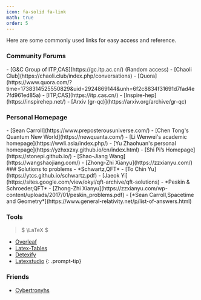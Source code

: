 ```yaml
---
icon: fa-solid fa-link
math: true
order: 5
---
```

Here are some commonly used links for easy access and reference.

### Community Forums

<div class="box-tip" markdown="1">
- [G&C Group of ITP,CAS](https://gc.itp.ac.cn/) (Random access)
- [Chaoli Club](https://chaoli.club/index.php/conversations)
- [Quora](https://www.quora.com/?time=1738314525550829&uid=2924869144&unh=6f2c8834f31691d7fad4e7fd961ed85a)
- [ITP,CAS](https://itp.cas.cn/)
- [Inspire-hep](https://inspirehep.net/)
- [Arxiv (gr-qc)](https://arxiv.org/archive/gr-qc)
</div>

### Personal Homepage
<div class="box-tip" markdown="1">
- [Sean Carroll](https://www.preposterousuniverse.com/)
- [Chen Tong's Quantum New World](https://newquanta.com/)
- [Li Wenwei's academic homepage](https://wwli.asia/index.php/)
- [Yu Zhaohuan's personal homepage](https://yzhxxzxy.github.io/cn/index.html)
- [Shi Pi’s Homepage](https://stonepi.github.io/)
- [Shao-Jiang Wang](https://wangshaojiang.com/)
- [Zhong-Zhi Xianyu](https://zzxianyu.com/)
</div>
### Solutions to problems 
- *Schwartz,QFT*
  - [To Chin Yu](https://ytcs.github.io/schwartz.pdf)
  - [Jaeok Yi](https://sites.google.com/view/okyi/qft-archive/qft-solutions)
- *Peskin & Schroeder,QFT*
  - [Zhong-Zhi Xianyu](https://zzxianyu.com/wp-content/uploads/2017/01/peskin_problems.pdf)
- [*Sean Carroll,Spacetime and Geometry*](https://www.general-relativity.net/p/list-of-answers.html) 
 
### Tools


> $ \LaTeX $
- [Overleaf](https://www.overleaf.com/project)
- [Latex-Tables](https://www.latex-tables.com/) 
- [Detexify](https://detexify.kirelabs.org/classify.html)
- [Latexstudio](https://www.latexstudio.net)
{: .prompt-tip}



### Friends
- [Cybertronyhs](https://cybertronyhs.github.io/)
